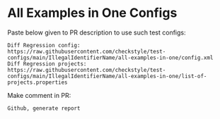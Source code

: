 # All Examples in One Configs
Paste below given to PR description to use such test configs:
```
Diff Regression config: https://raw.githubusercontent.com/checkstyle/test-configs/main/IllegalIdentifierName/all-examples-in-one/config.xml
Diff Regression projects: https://raw.githubusercontent.com/checkstyle/test-configs/main/IllegalIdentifierName/all-examples-in-one/list-of-projects.properties
```
Make comment in PR:
```
Github, generate report
```
